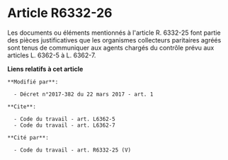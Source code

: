 # Article R6332-26

Les documents ou éléments mentionnés à l'article R. 6332-25 font partie des pièces justificatives que les organismes
collecteurs paritaires agréés sont tenus de communiquer aux agents chargés du contrôle prévu aux articles L. 6362-5 à L.
6362-7.

**Liens relatifs à cet article**

	**Modifié par**:

	  - Décret n°2017-382 du 22 mars 2017 - art. 1

	**Cite**:

	  - Code du travail - art. L6362-5
	  - Code du travail - art. L6362-7

	**Cité par**:

	  - Code du travail - art. R6332-25 (V)
